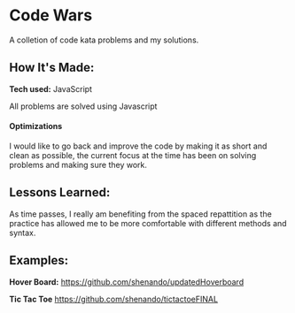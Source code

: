 # Code Wars
A colletion of code kata problems and my solutions. 

## How It's Made:

**Tech used:** JavaScript

All problems are solved using Javascript

#### Optimizations 

I would like to go back and improve the code by making it as short and clean as possible, the current focus at the time has been on solving problems and making sure they work.

## Lessons Learned:

As time passes, I really am benefiting from the spaced repattition as the practice has allowed me to be more comfortable with different methods and syntax.

## Examples:

**Hover Board:** https://github.com/shenando/updatedHoverboard

**Tic Tac Toe** https://github.com/shenando/tictactoeFINAL

